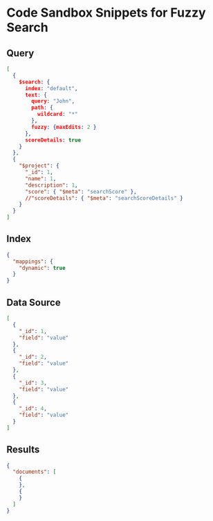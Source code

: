 # Code Sandbox Snippets for Fuzzy Search
## Query
```json
[
  {
    $search: {
      index: "default",
      text: {
        query: "John",
        path: {
          wildcard: "*"
        },
        fuzzy: {maxEdits: 2 }
      },
      scoreDetails: true
    }
  },
  {
    "$project": {
      "_id": 1,
      "name": 1,
      "description": 1,
      "score": { "$meta": "searchScore" },
      //"scoreDetails": { "$meta": "searchScoreDetails" }
    }
  }
]
```
## Index
```json
{
  "mappings": {
    "dynamic": true
  }
}
```
## Data Source
```json
[
  {
    "_id": 1,
    "field": "value"
  },
  {
    "_id": 2,
    "field": "value"
  },
  {
    "_id": 3,
    "field": "value"
  },
  {
    "_id": 4,
    "field": "value"
  }
]
```
## Results
```json
{
  "documents": [
    {
    },
    {
    }
  ]
}
```
